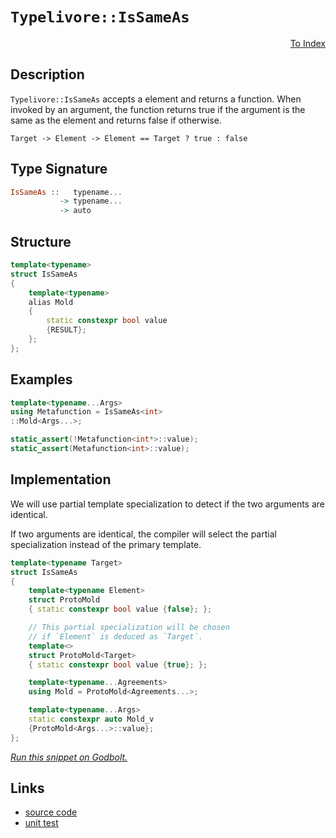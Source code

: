 <!-- Copyright 2024 Feng Mofan
SPDX-License-Identifier: Apache-2.0 -->

# `Typelivore::IsSameAs`

<p style='text-align: right;'><a href="../../../index.md#entity-examinations-3">To Index</a></p>

## Description

`Typelivore::IsSameAs` accepts a element and returns a function.
When invoked by an argument, the function returns true if the argument is the same as the element and returns false if otherwise.

<pre><code>Target -> Element -> Element == Target ? true : false</code></pre>

## Type Signature

```Haskell
IsSameAs ::   typename...
           -> typename...
           -> auto
```

## Structure

```C++
template<typename>
struct IsSameAs
{
    template<typename>
    alias Mold
    {
        static constexpr bool value
        {RESULT};
    };
};
```

## Examples

```C++
template<typename...Args>
using Metafunction = IsSameAs<int>
::Mold<Args...>;

static_assert(!Metafunction<int*>::value);
static_assert(Metafunction<int>::value);
```

## Implementation

We will use partial template specialization to detect if the two arguments are identical.

If two arguments are identical, the compiler will select the partial specialization instead of the primary template.

```C++
template<typename Target>
struct IsSameAs
{
    template<typename Element>
    struct ProtoMold
    { static constexpr bool value {false}; };

    // This partial specialization will be chosen
    // if `Element` is deduced as `Target`.
    template<>
    struct ProtoMold<Target>
    { static constexpr bool value {true}; };

    template<typename...Agreements>
    using Mold = ProtoMold<Agreements...>;

    template<typename...Args>
    static constexpr auto Mold_v 
    {ProtoMold<Args...>::value};
};
```

[*Run this snippet on Godbolt.*](https://godbolt.org/#z:OYLghAFBqd5QCxAYwPYBMCmBRdBLAF1QCcAaPECAMzwBtMA7AQwFtMQByARg9KtQYEAysib0QXACx8BBAKoBnTAAUAHpwAMvAFYTStJg1DIApACYAQuYukl9ZATwDKjdAGFUtAK4sGIAMykrgAyeAyYAHI%2BAEaYxCBmGqQADqgKhE4MHt6%2BASlpGQKh4VEssfGJtpj2jgJCBEzEBNk%2BfoF2mA6Z9Y0ExZExcQlJCg1NLbntY31hA2VDiQCUtqhexMjsHOb%2BYcjeWADUJv5uBACeyZgA%2BgTETIQKx9gmGgCCL68EmCzJBl/HpwujFYmAOABVGsBMAQnh9RsQvA4DgBJBRCEGvR5vEwAdisbwOhIOXx%2Bf0wAPOl2YbAO2HobEEsIJRPhiIIB2UxFQRAAsp50B8iUc8QdRkxHMgDmgGKNMKpksQDtFUJ4DgA3MReUG4ixUMRKXEAEWOFmFxv8%2BPezMJJN%2B4vJJyZryFrKRnO5qD5tAFJwhxChMP8z2twtNYolUoEsvliuVqo13m1eNuWqNJrNJo%2BgqJtrJFKB1MwADoS69gMRMN9GARHkHs4SvOkjAcvegjv5DRyubz%2BQCyxWq4IFCWi7CLVmQ7n7fmqSCR69/bXg86WQ0I9LowqDkwvEQW/yrmqjiGde6e96%2B4uR08QCAE6mcebLWnx9i3gB6ABU35/v/fHy/b8wWwIQwR/f8P1/KDPwgq1Pm%2BO1/hOSlgTYedFydRswmAFtoSYKgvAYLoBHbTtUXRNhMQBMJA2XW9W0vYBhxLMdnzecM8GQK4mAUJQmggMAwB5PCCKI2oGGowRPxvO9NUwRZM3YtdOO43i4gICBhIaUTiIkk4aJk%2B95JNDhlloTgAFZeD8DgtFIVBODcaxrFFVZ1m1Mx/B4UgCE0UzlgAaxACzJCLDRJC4HF/A0CyNDMAA2eKzAADmS/ROEkXgWAkDQkhsuyHI4XgFBAJJfNs0zSDgWAYEQEBVgIZJd3ISg0B%2BOg4giEFOFUZL4oAWniyQDmAZBJSkIszF4TB8CIYg8HQPR%2BEEEQxHYKQZEERQVHUCrSF0LhSAAdzuZJOB4MzLOsvz7M4AB5XcmvZVAqAOXqBqGkaxoOCazAOCAPHa%2BhFW2LhFl4cqtGWCAkDa5IOrICgIDhhGQGAKQzD4OgvmIEqIGiG7ojCRoznO3gieYYgzju6JtE6crvLahkCDuhhaFJvasGiLxgDcMRaBK7heCwFhDGAcRObwCsujVTBBbsuVOl3TZvJo6obtoPBojuKmPCwG7bjwbKhdIWXiGVJRDW%2BMXNaMPzlioAwmIANTwTAjruqkyc24RRHEDblvkJQ1Bug79DFlBnMsfQtZKyBllQZJxMF/rRh9Q1TEsaxEl4VAzfmrA44gZYOl0lwGHcTxWj0EJZlKco9FSdJxImPxDqbwoGH6euhkO0vxJ6cYq9yPvqnp7ppm7wZ4j76ZW70MUmin%2BYZ5LtyNgkS6OCs0h8tzzg3r6wbhtG8bQr%2BiBcEIEgjk8sGIft5YEEwJgsHiYvSCCyR/CLABOfwcSSHCmYSQ8VcoWXir/dKHBMqkGyl5Is8UuDxWSr/ZKyCQpcAsv/eKu8bqFWKqVHy9sqq1RhvVR6zUkYo2Bl1NgnBGgsDVDifqTApQGGbFwX%2BRYuBhWmrNEgC0lqyFWv7aQgdtohz2roTGJ0mBnSFlvHee9bocAeo1XcBwXrbmIEwlhbC9hix%2Btw3hGh/qA3hsDW%2B/gzDg2IRVaGsNUBAziC1ZGzjLFDEYcw/qhijBcK4EkGgtAcZ4wJntCmJNvaRKpjTOmDhvZM2rKzdmN0uY8z5rQAW3sRY202HZfA0tHCy3ltNVQSsvjezVuZPamttYkz1vkiG81jbeTNhbTAVtRZGFtqABxfAnYKFdu7T2jBvaB1EetcRshJG7TsjI8OdtM5WGjnUouCck6ZBTmnY4Gco4WBzvZfOC05bwBLmPMuEBXDz0OrXEo09G4FBbsPNu%2BRm6ZGXg3UeNQJ69BuVUH5dRJ51webPP5LyF7AvuSvTeKw1gbzBtA5R%2BCD7eP0ewoxXCeFhX%2BlfOa1j772Khk/F%2Bb9KBb1gfA7h4UcTYJxFFSQIChqHRUQQ2wRDIaVWqnVBqT03E0M6t1DgjDPosAUGqSUaosVklGPw6%2BBdhErT9lMn2szQ55DkQoi6SLrp7UKuop6WjXoiuGmKiV6ppX2lGOYjxCNrH%2BDsZyxxKBbXA35a6oYErkjJEPFwq4MqCDcV0UNLGIS4hhMJsTKm0So3U1pvTRJzjmYpI5gUzA3Neb80Ft5XJPSmmkEKePEpN1FbIGVlUwQ6talax1mcRpBsWne3aWkTp1senYRIY7JgLs3Yey9ibCZyqJDTK2sHOZOg8gcOMPsmO0R1n2U2VGTg7406RyzpYQ5ec4gF1OfHAF49nBXIrv8u5cwvlvM7v8ju4lPm933bpQezQIXfIPQwR9t6Z62Dns%2Br9vQP2woUOvdaSjdUFVRcG014rJWWq%2BNay%2BAiQZ30dY/Ugz9X5DA/jUylCRuH%2BH8BZWKEVcp4ZxCgvBerOCELKihr%2BFk/4WWSglX%2Bkhf5RQAVwQINT/Cgf3kVIl/loFTXI2BvjTrlhm3SM4SQQA%3D%3D)

## Links

- [source code](../../../../conceptrodon/typelivore/is_same_as.hpp)
- [unit test](../../../../tests/unit/metafunctions/typelivore/is_same_as.test.hpp)
